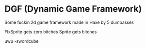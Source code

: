 # DGF (Dynamic Game Framework)

Some fuckin 2d game framework made in Haxe by 5 dumbasses

FlxSprite gets zero bitches
Sprite gets bitches

uwu -swordcube
